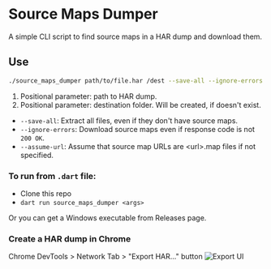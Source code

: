 # Source Maps Dumper

A simple CLI script to find source maps in a HAR dump and download them.

## Use
```bash
./source_maps_dumper path/to/file.har /dest --save-all --ignore-errors
```

1. Positional parameter: path to HAR dump.
2. Positional parameter: destination folder. Will be created, if doesn't exist.
- `--save-all`: Extract all files, even if they don't have source maps.
- `--ignore-errors`: Download source maps even if response code is not `200 OK`.
- `--assume-url`: Assume that source map URLs are &lt;url&gt;.map files if not specified.

### To run from `.dart` file:
- Clone this repo
- `dart run source_maps_dumper <args>`

Or you can get a Windows executable from Releases page.

### Create a HAR dump in Chrome
Chrome DevTools > Network Tab > "Export HAR..." button
![Export UI](https://user-images.githubusercontent.com/19842935/167517363-11d6240d-a875-41c0-bb4f-9e65f1ef87b8.png)
